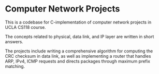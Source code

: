 # Computer Network Projects

This is a codebase for C-implementation of computer network projects in UCLA CS118 course.

The concepts related to physical, data link, and IP layer are written in short answers.

The projects include writing a comprehensive algorithm for computing the CRC checksum in data link, as well as implementing a router that handles ARP, IPv4, ICMP requests and directs packages through maximum prefix matching.
